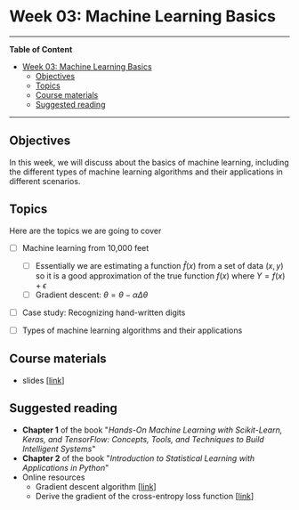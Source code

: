 # Week 03: Machine Learning Basics
---

**Table of Content**
- [Week 03: Machine Learning Basics](#week-03-machine-learning-basics)
  - [Objectives](#objectives)
  - [Topics](#topics)
  - [Course materials](#course-materials)
  - [Suggested reading](#suggested-reading)

---
## Objectives
In this week, we will discuss about the basics of machine learning, including the different types of machine learning algorithms and their applications in different scenarios.

## Topics
Here are the topics we are going to cover
* [ ] Machine learning from 10,000 feet
  * [ ] Essentially we are estimating a function $\hat f(x)$ from a set of data $(x, y)$ so it is a good approximation of the true function $f(x)$ where $Y = f(x) + \epsilon$
  * [ ] Gradient descent: $\theta = \theta - \alpha \Delta \theta$
* [ ] Case study: Recognizing hand-written digits
* [ ] Types of machine learning algorithms and their applications


## Course materials
* slides [[link](https://docs.google.com/presentation/d/1FE2GVA-hmympPN_PnI01Zz_PRq-rP1Tvlecl1zlqx7Y/edit?usp=sharing)]

## Suggested reading
* **Chapter 1** of the book "*Hands-On Machine Learning with Scikit-Learn, Keras, and TensorFlow: Concepts, Tools, and Techniques to Build Intelligent Systems*"
* **Chapter 2** of the book "*Introduction to Statistical Learning with Applications in Python*"
* Online resources
  * Gradient descent algorithm [[link](https://towardsdatascience.com/gradient-descent-algorithm-a-deep-dive-cf04e8115f21)]
  * Derive the gradient of the cross-entropy loss function [[link](https://towardsdatascience.com/derivative-of-the-softmax-function-and-the-categorical-cross-entropy-loss-ffceefc081d1)]